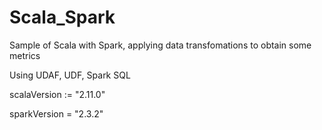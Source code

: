 # Scala_Spark

Sample of Scala with Spark, applying data transfomations to obtain some metrics


Using UDAF, UDF, Spark SQL

scalaVersion := "2.11.0"

sparkVersion = "2.3.2"
